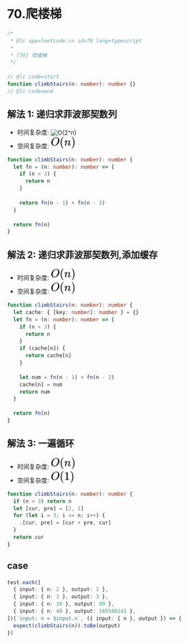 # 70.爬楼梯

```ts
/*
 * @lc app=leetcode.cn id=70 lang=typescript
 *
 * [70] 爬楼梯
 */

// @lc code=start
function climbStairs(n: number): number {}
// @lc code=end
```

## 解法 1: 递归求菲波那契数列

- 时间复杂度: <!-- $O(2^n)$ --> <img style="transform: translateY(0.1em); background: white;" src="./svg/o-2-^-n.svg" alt="O(2^n)">
- 空间复杂度: <!-- $O(n)$ --> <img style="transform: translateY(0.1em); background: white;" src="./svg/o-n.svg" alt="O(n)">

```ts
function climbStairs(n: number): number {
  let fn = (n: number): number => {
    if (n < 3) {
      return n
    }

    return fn(n - 1) + fn(n - 2)
  }

  return fn(n)
}
```

## 解法 2: 递归求菲波那契数列,添加缓存

- 时间复杂度: <!-- $O(n)$ --> <img style="transform: translateY(0.1em); background: white;" src="./svg/o-n.svg" alt="O(n)">
- 空间复杂度: <!-- $O(n)$ --> <img style="transform: translateY(0.1em); background: white;" src="./svg/o-n.svg" alt="O(n)">

```ts
function climbStairs(n: number): number {
  let cache: { [key: number]: number } = {}
  let fn = (n: number): number => {
    if (n < 3) {
      return n
    }
    if (cache[n]) {
      return cache[n]
    }

    let num = fn(n - 1) + fn(n - 2)
    cache[n] = num
    return num
  }

  return fn(n)
}
```

## 解法 3: 一遍循环

- 时间复杂度: <!-- $O(n)$ --> <img style="transform: translateY(0.1em); background: white;" src="./svg/o-n.svg" alt="O(n)">
- 空间复杂度: <!-- $O(1)$ --> <img style="transform: translateY(0.1em); background: white;" src="./svg/o-1.svg" alt="O(1)">

```ts
function climbStairs(n: number): number {
  if (n < 3) return n
  let [cur, pre] = [2, 1]
  for (let i = 3; i <= n; i++) {
    ;[cur, pre] = [cur + pre, cur]
  }
  return cur
}
```

## case

```ts
test.each([
  { input: { n: 2 }, output: 2 },
  { input: { n: 3 }, output: 3 },
  { input: { n: 10 }, output: 89 },
  { input: { n: 40 }, output: 165580141 },
])(`input: n = $input.n`, ({ input: { n }, output }) => {
  expect(climbStairs(n)).toBe(output)
})
```
